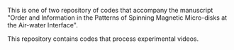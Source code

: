 This is one of two repository of codes that accompany the manuscript "Order and Information in the Patterns of Spinning Magnetic Micro-disks at the Air-water Interface". 

This repository contains codes that process experimental videos. 
